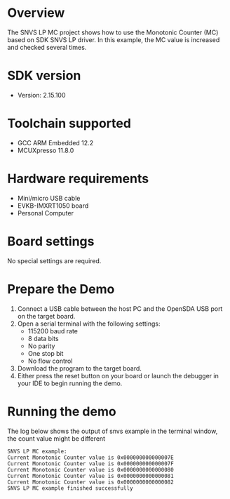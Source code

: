 Overview
========
The SNVS LP MC project shows how to use the Monotonic Counter (MC) based on
SDK SNVS LP driver. In this example, the MC value is increased and checked
several times.

SDK version
===========
- Version: 2.15.100

Toolchain supported
===================
- GCC ARM Embedded  12.2
- MCUXpresso  11.8.0

Hardware requirements
=====================
- Mini/micro USB cable
- EVKB-IMXRT1050 board
- Personal Computer

Board settings
==============
No special settings are required.

Prepare the Demo
================
1.  Connect a USB cable between the host PC and the OpenSDA USB port on the target board. 
2.  Open a serial terminal with the following settings:
    - 115200 baud rate
    - 8 data bits
    - No parity
    - One stop bit
    - No flow control
3.  Download the program to the target board.
4.  Either press the reset button on your board or launch the debugger in your IDE to begin running the demo.

Running the demo
================
The log below shows the output of snvs example in the terminal window, the count
value might be different
~~~~~~~~~~~~~~~~~~~~~~~~~~~~~~~~~~~
SNVS LP MC example:
Current Monotonic Counter value is 0x000000000000007E
Current Monotonic Counter value is 0x000000000000007F
Current Monotonic Counter value is 0x0000000000000080
Current Monotonic Counter value is 0x0000000000000081
Current Monotonic Counter value is 0x0000000000000082
SNVS LP MC example finished successfully

~~~~~~~~~~~~~~~~~~~~~~~~~~~~~~~~~~~
